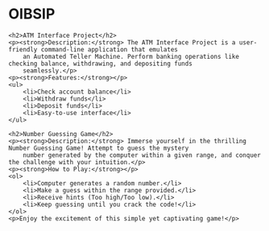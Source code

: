 # OIBSIP

    <h2>ATM Interface Project</h2>
    <p><strong>Description:</strong> The ATM Interface Project is a user-friendly command-line application that emulates
        an Automated Teller Machine. Perform banking operations like checking balance, withdrawing, and depositing funds
        seamlessly.</p>
    <p><strong>Features:</strong></p>
    <ul>
        <li>Check account balance</li>
        <li>Withdraw funds</li>
        <li>Deposit funds</li>
        <li>Easy-to-use interface</li>
    </ul>

    <h2>Number Guessing Game</h2>
    <p><strong>Description:</strong> Immerse yourself in the thrilling Number Guessing Game! Attempt to guess the mystery
        number generated by the computer within a given range, and conquer the challenge with your intuition.</p>
    <p><strong>How to Play:</strong></p>
    <ol>
        <li>Computer generates a random number.</li>
        <li>Make a guess within the range provided.</li>
        <li>Receive hints (Too high/Too low).</li>
        <li>Keep guessing until you crack the code!</li>
    </ol>
    <p>Enjoy the excitement of this simple yet captivating game!</p>

